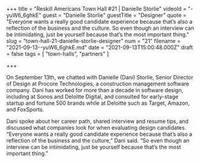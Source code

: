 +++
title = "Reskill Americans Town Hall #21 | Danielle Storlie"
videoId = "-yuW6_6ghkE"
guest = "Danielle Storlie"
guestTitle = "Designer"
quote = "Everyone wants a really good candidate experience because that’s also a reflection of the business and the culture. So even though an interview can be intimidating, just be yourself because that’s the most important thing."
slug = "town-hall-21-danielle-storlie-designer"
num = "21"
filename = "2021-09-13--yuW6_6ghkE.md"
date = "2021-09-13T15:00:48.000Z"
draft = false
tags = [ "town-halls", "partners" ]

+++

On September 13th, we chatted with Danielle (Dani) Storlie, Senior Director of Design at Procore Technologies, a construction management software company. Dani has worked for more than a decade in software design, including at Sonos and Deloitte Digital, and consulted for early-stage startup and fortune 500 brands while at Deloitte such as Target, Amazon, and FoxSports.  

Dani spoke about her career path, shared interview and resume tips, and discussed what companies look for when evaluating design candidates. “Everyone wants a really good candidate experience because that’s also a reflection of the business and the culture,” Dani said. “So even though an interview can be intimidating, just be yourself because that’s the most important thing.”
